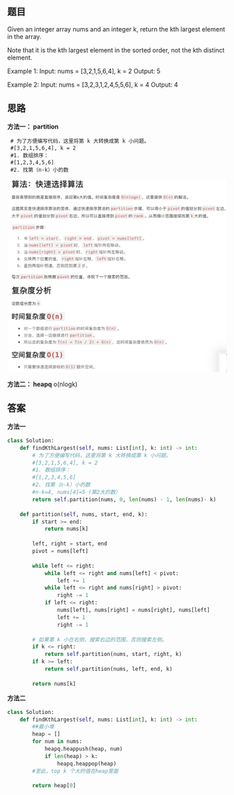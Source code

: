 ## 题目

Given an integer array nums and an integer k, return the kth largest element in the array.

Note that it is the kth largest element in the sorted order, not the kth distinct element.
 
Example 1:
Input: nums = [3,2,1,5,6,4], k = 2
Output: 5

Example 2:
Input: nums = [3,2,3,1,2,4,5,5,6], k = 4
Output: 4

## 思路
**方法一： partition**
```
 # 为了方便编写代码，这里将第 k 大转换成第 k 小问题。
 #[3,2,1,5,6,4], k = 2
 #1. 数组排序：
 #[1,2,3,4,5,6]
 #2. 找第（n-k）小的数
```
![a](https://github.com/SSRRBB/Leetcode/blob/main/Images/221.png)
        
**方法二： heapq**
o(nlogk)

## 答案
**方法一**
``` Python
class Solution:
    def findKthLargest(self, nums: List[int], k: int) -> int:
        # 为了方便编写代码，这里将第 k 大转换成第 k 小问题。
        #[3,2,1,5,6,4], k = 2
        #1. 数组排序：
        #[1,2,3,4,5,6]
        #2. 找第（n-k）小的数
        #n-k=4, nums[4]=5 (第2大的数）
        return self.partition(nums, 0, len(nums) - 1, len(nums)- k)
    
    def partition(self, nums, start, end, k):
        if start >= end:
            return nums[k]

        left, right = start, end
        pivot = nums[left]
        
        while left <= right:
            while left <= right and nums[left] < pivot:
                left += 1
            while left <= right and nums[right] > pivot:
                right -= 1
            if left <= right:
                nums[left], nums[right] = nums[right], nums[left]
                left += 1
                right -= 1
        
        # 如果第 k 小在右侧，搜索右边的范围，否则搜索左侧。
        if k <= right:
            return self.partition(nums, start, right, k)
        if k >= left:
            return self.partition(nums, left, end, k)
        
        return nums[k]
```
**方法二**
```python
class Solution:
    def findKthLargest(self, nums: List[int], k: int) -> int:
        ##最小堆
        heap = []
        for num in nums:
            heapq.heappush(heap, num)
            if len(heap) > k:
                heapq.heappop(heap)
        #至此，top k 个大的值在heap里面
        
        return heap[0]


```
